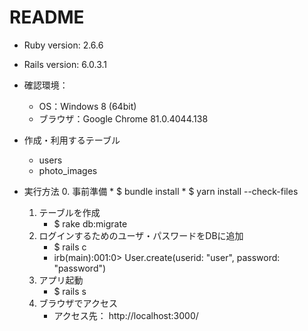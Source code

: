 # README

* Ruby version: 2.6.6
* Rails version: 6.0.3.1
* 確認環境：
   * OS：Windows 8 (64bit)
   * ブラウザ：Google Chrome 81.0.4044.138

* 作成・利用するテーブル
   * users
   * photo_images

* 実行方法
   0. 事前準備
       * $ bundle install
       * $ yarn install --check-files
   1. テーブルを作成
       * $ rake db:migrate
   2. ログインするためのユーザ・パスワードをDBに追加
       * $ rails c
       * irb(main):001:0> User.create(userid: "user", password: "password")
   3. アプリ起動
       * $ rails s
   4. ブラウザでアクセス
       * アクセス先： http://localhost:3000/
